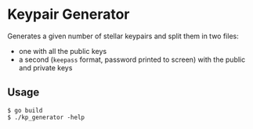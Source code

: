 # Keypair Generator

Generates a given number of stellar keypairs and split them in two files:
- one with all the public keys
- a second (`keepass` format, password printed to screen) with the public and private keys


## Usage

```
$ go build
$ ./kp_generator -help
```
